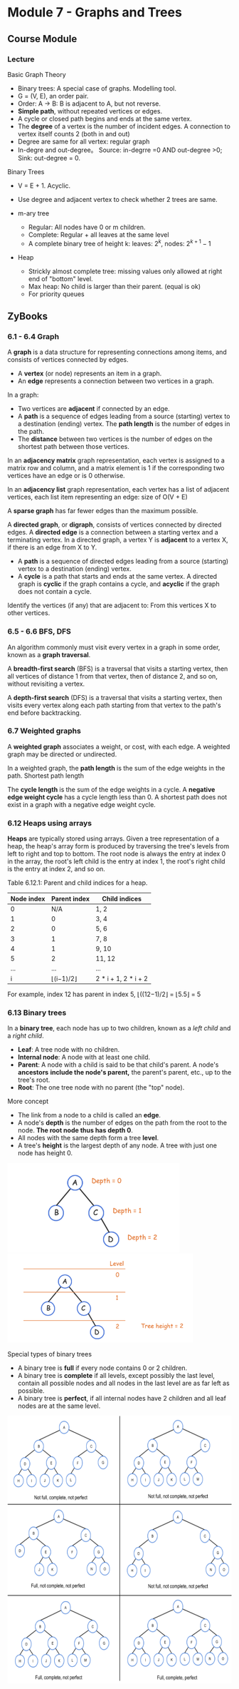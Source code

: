 # Module 7 - Graphs and Trees

## Course Module

### Lecture

Basic Graph Theory

- Binary trees: A special case of graphs. Modelling tool. 
- G = (V, E), an order pair. 
- Order: A -> B: B is adjacent to A, but not reverse. 
- **Simple path**, without repeated vertices or edges.
- A cycle or closed path begins and ends at the same vertex.
- The **degree** of a vertex is the number of incident edges. A connection to vertex itself counts 2 (both in and out)
- Degree are same for all vertex: regular graph
- In-degre and out-degree。 Source: in-degrre =0 AND out-degree >0; Sink: out-degree = 0. 

Binary Trees

- V = E + 1. Acyclic. 
- Use degree and adjacent vertex to check whether 2 trees are same. 
- m-ary tree
  - Regular: All nodes have 0 or m children. 
  - Complete: Regular + all leaves at the same level
  - A complete binary tree of height k: leaves: $2^k$, nodes: $2^{k+1}-1$

- Heap
  - Strickly almost complete tree: missing values only allowed at right end of "bottom" level.
  - Max heap: No child is larger than their parent. (equal is ok)
  - For priority queues

## ZyBooks

### 6.1 - 6.4 Graph

A **graph** is a data structure for representing connections among items, and consists of vertices connected by edges. 

- A **vertex** (or node) represents an item in a graph. 
- An **edge** represents a connection between two vertices in a graph.

In a graph: 

- Two vertices are **adjacent** if connected by an edge. 
- A **path** is a sequence of edges leading from a source (starting) vertex to a destination (ending) vertex. The **path length** is the number of edges in the path. 
- The **distance** between two vertices is the number of edges on the shortest path between those vertices.

In an **adjacency matrix** graph representation, each vertex is assigned to a matrix row and column, and a matrix element is 1 if the corresponding two vertices have an edge or is 0 otherwise.

In an **adjacency list** graph representation, each vertex has a list of adjacent vertices, each list item representing an edge: size of O(V + E)

A **sparse graph** has far fewer edges than the maximum possible.

A **directed graph**, or **digraph**, consists of vertices connected by directed edges. A **directed edge** is a connection between a starting vertex and a terminating vertex. In a directed graph, a vertex Y is **adjacent** to a vertex X, if there is an edge from X to Y.

- A **path** is a sequence of directed edges leading from a source (starting) vertex to a destination (ending) vertex.
- A **cycle** is a path that starts and ends at the same vertex. A directed graph is **cyclic** if the graph contains a cycle, and **acyclic** if the graph does not contain a cycle.



Identify the vertices (if any) that are adjacent to: From this vertices X to other vertices. 

### 6.5 - 6.6 BFS, DFS

An algorithm commonly must visit every vertex in a graph in some order, known as a **graph traversal**. 

A **breadth-first search** (BFS) is a traversal that visits a starting vertex, then all vertices of distance 1 from that vertex, then of distance 2, and so on, without revisiting a vertex.

A **depth-first search** (DFS) is a traversal that visits a starting vertex, then visits every vertex along each path starting from that vertex to the path's end before backtracking.

### 6.7 Weighted graphs

A **weighted graph** associates a weight, or cost,  with each edge. A weighted graph may be directed or undirected.

In a weighted graph, the **path length** is the sum of the edge weights in the path. Shortest path length

The **cycle length** is the sum of the edge weights in a cycle. A **negative edge weight cycle** has a cycle length less than 0. A shortest path does not exist in a graph with a negative edge weight cycle. 

### 6.12 Heaps using arrays

**Heaps** are typically stored using arrays. Given a tree representation of a heap, the heap's array form is produced by traversing the tree's levels from left to right and top to bottom. The root node is always the entry at index 0 in the array, the root's left child is the entry at index 1, the root's right child is the entry at index 2, and so on.

Table 6.12.1: Parent and child indices for a heap.

| Node index | Parent index | Child indices        |
| ---------- | ------------ | -------------------- |
| 0          | N/A          | 1, 2                 |
| 1          | 0            | 3, 4                 |
| 2          | 0            | 5, 6                 |
| 3          | 1            | 7, 8                 |
| 4          | 1            | 9, 10                |
| 5          | 2            | 11, 12               |
| ...        | ...          | ...                  |
| i          | ⌊(i−1)/2⌋    | 2 * i + 1, 2 * i + 2 |

For example, index 12 has parent in index 5, ⌊((12−1)/2⌋ = ⌊5.5⌋ = 5

### 6.13 Binary trees

In a **binary tree**, each node has up to two children, known as a *left child* and a *right child*. 

- **Leaf**: A tree node with no children.
- **Internal node**: A node with at least one child.
- **Parent**: A node with a child is said to be that child's parent. A node's **ancestors** **include the node's parent,** the parent's parent, etc., up to the tree's root. 
- **Root**: The one tree node with no parent (the "top" node).

More concept

- The link from a node to a child is called an **edge**.
- A node's **depth** is the number of edges on the path from the root to the node. **The root node thus has depth 0**. 
- All nodes with the same depth form a tree **level**. 
- A tree's **height** is the largest depth of any node. A tree with just one node has height 0.

<img src="Img/06.13-01.png" alt="drawing" style="height:200px;"/><img src="Img/06.13-03.png" alt="drawing" style="height:200px;"/>

Special types of binary trees

- A binary tree is **full** if every node contains 0 or 2 children.
- A binary tree is **complete** if all levels, except possibly the last level, contain all possible nodes and all nodes in the last level are as far left as possible.
- A binary tree is **perfect**, if all internal nodes have 2 children and all leaf nodes are at the same level.

<img src="Img/06.13-04.png" alt="drawing" style="height:600px;"/>

